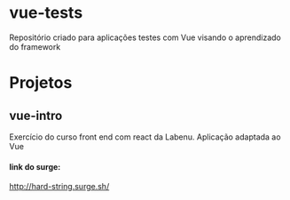 # vue-tests
Repositório criado para aplicações testes com Vue visando o aprendizado do framework

# Projetos

## vue-intro
Exercício do curso front end com react da Labenu.
Aplicação adaptada ao Vue
#### link do surge: 
http://hard-string.surge.sh/
